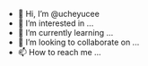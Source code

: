 - 👋 Hi, I’m @ucheyucee
- 👀 I’m interested in ...
- 🌱 I’m currently learning ...
- 💞️ I’m looking to collaborate on ...
- 📫 How to reach me ...

<!---
ucheyucee/ucheyucee is a ✨ special ✨ repository because its `README.md` (this file) appears on your GitHub profile.
You can click the Preview link to take a look at your changes.
--->
